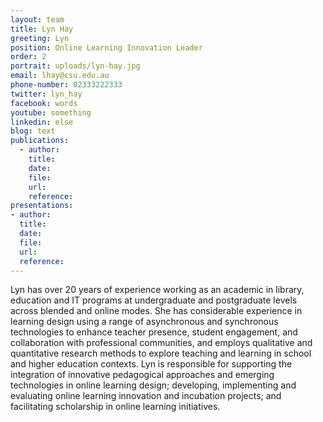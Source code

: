 ```yaml
---
layout: team
title: Lyn Hay
greeting: Lyn
position: Online Learning Innovation Leader
order: 2
portrait: uploads/lyn-hay.jpg
email: lhay@csu.edu.au
phone-number: 02333222333
twitter: lyn_hay
facebook: words
youtube: something
linkedin: else
blog: text
publications:
  - author:
    title:
    date:
    file:
    url:
    reference:
presentations:
- author:
  title:
  date:
  file:
  url:
  reference:
---
```


Lyn has over 20 years of experience working as an academic in library, education and IT programs at undergraduate and postgraduate levels across blended and online modes. She has considerable experience in learning design using a range of asynchronous and synchronous technologies to enhance teacher presence, student engagement, and collaboration with professional communities, and employs qualitative and quantitative research methods to explore teaching and learning in school and higher education contexts. Lyn is responsible for supporting the integration of innovative pedagogical approaches and emerging technologies in online learning design; developing, implementing and evaluating online learning innovation and incubation projects; and facilitating scholarship in online learning initiatives.
